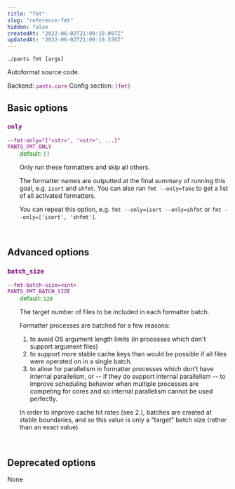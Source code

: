 ```yaml
---
title: "fmt"
slug: "reference-fmt"
hidden: false
createdAt: "2022-06-02T21:09:19.097Z"
updatedAt: "2022-06-02T21:09:19.576Z"
---
```

```
./pants fmt [args]
```
Autoformat source code.

Backend: <span style="color: purple"><code>pants.core</code></span>
Config section: <span style="color: purple"><code>[fmt]</code></span>

## Basic options

<div style="color: purple">
  <h3><code>only</code></h3>
  <code>--fmt-only=&quot;['&lt;str&gt;', '&lt;str&gt;', ...]&quot;</code><br>
  <code>PANTS_FMT_ONLY</code><br>
</div>
<div style="padding-left: 2em;">
<span style="color: green">default: <code>[]</code></span>

<br>

Only run these formatters and skip all others.

The formatter names are outputted at the final summary of running this goal, e.g. `isort` and `shfmt`. You can also run `fmt --only=fake` to get a list of all activated formatters.

You can repeat this option, e.g. `fmt --only=isort --only=shfmt` or `fmt --only=['isort', 'shfmt']`.
</div>
<br>


## Advanced options

<div style="color: purple">
  <h3><code>batch_size</code></h3>
  <code>--fmt-batch-size=&lt;int&gt;</code><br>
  <code>PANTS_FMT_BATCH_SIZE</code><br>
</div>
<div style="padding-left: 2em;">
<span style="color: green">default: <code>128</code></span>

<br>

The target number of files to be included in each formatter batch.

Formatter processes are batched for a few reasons:

1. to avoid OS argument length limits (in processes which don't support argument files)
2. to support more stable cache keys than would be possible if all files were operated on in a single batch.
3. to allow for parallelism in formatter processes which don't have internal parallelism, or -- if they do support internal parallelism -- to improve scheduling behavior when multiple processes are competing for cores and so internal parallelism cannot be used perfectly.

In order to improve cache hit rates (see 2.), batches are created at stable boundaries, and so this value is only a "target" batch size (rather than an exact value).
</div>
<br>


## Deprecated options

None
